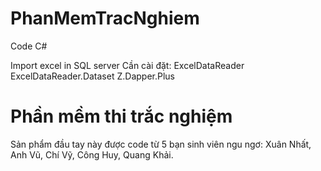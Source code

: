 # PhanMemTracNghiem
Code C#

Import excel in SQL server
Cần cài đặt:
ExcelDataReader
ExcelDataReader.Dataset
Z.Dapper.Plus

# Phần mềm thi trắc nghiệm 
Sản phẩm đầu tay này được code từ 5 bạn sinh viên ngu ngơ: Xuân Nhất, Anh Vũ, Chí Vỹ, Công Huy, Quang Khải.

